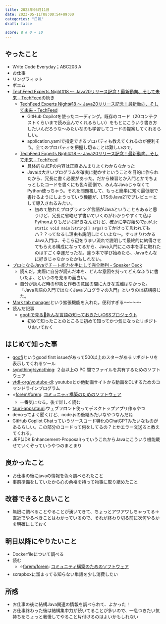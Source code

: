 ```yaml
---
title: 2023年05月11日
date: 2023-05-11T08:00:54+09:00
categories: "日報"
draft: false

score: 8 # 0 ~ 10
---
```


## やったこと
- Write Code Everyday；ABC203 A
- お仕事
- リングフィット
- ポエム
- [TechFeed Experts Night#18 〜 Java20リリース記念！最新動向、そして未来 - TechFeed](https://techfeed.io/events/techfeed-experts-night-18)の続き
  - [TechFeed Experts Night#18 〜 Java20リリース記念！最新動向、そして未来 - TechFeed](https://techfeed.io/events/techfeed-experts-night-18#1_18330ec0cd1365)
    - GitHub Copilotを使ったコーディング。既存のコード（20コンテクストくらいまで読み込んでくれるらしい）をもとにこういう書き方したいんだろうな〜みたいなのも学習してコードの提案してくれるらしい。
    - application.yamlで指定できるプロパティも教えてくれるのが便利そう。全てのプロパティを把握し切ることは難しいので。
  - [TechFeed Experts Night#18 〜 Java20リリース記念！最新動向、そして未来 - TechFeed](https://techfeed.io/events/techfeed-experts-night-18#1_1870977dc5f268)
    - 具体的なJEPの内容は正直あんまりよくわからなかった
    - Javaは大きいプログラムを確実に動かすということを目的に作られたから、冗長に書く必要があった。だから練習とか入門とかでちょっとしたコードを書くにも色々面倒で、みんなJavaじゃなくてPython使っちゃう。それを問題視して、もっと簡単に短く最低限で書けるようにしようっていう機能が、LTSのJava21でプレビューとして導入されるみたい。
      - 初めて触れたプログラミング言語がJavaということもあると思うけど、冗長に省略せず書いていくのがわかりやすくて私はPythonよりもだいぶ好きなんだけど、確かに学び始めで`public static void main(String[] args)`ってかけって言われてもハ？？ってなるし理由も説明しにくいよな〜。すっきりわかるJava入門は、そこら辺をうまい流れで説明して最終的に納得させてもらえる構成になってるから、Java入門にこの本を手に取れたのはすごく幸運だったな。違う本で学び始めたら、Javaそんなに好きじゃなかったかもしれない。
- [プロになるJavaでチート能力を手にして完全勝利 - Speaker Deck](https://speakerdeck.com/kishida/jjug-pro-java)
  - 読んだ。実際に自分が読んだ本を、どんな意図を持ってどんなふうに書いたよ、というのを見るの面白い。
  - 自分が読んだ時の印象と作者の意図の間に大きな乖離はなかった。「Java言語の入門ではなくJavaプログラマの入門」というのは結構感じた。
- [Mark tab manager](https://chrome.google.com/webstore/detail/mark-tab-manager/filgplhfalgafolkffphilkgckdgnona/related)という拡張機能を入れた。便利すぎる〜〜〜〜
- 読んだ記事
  - [goofiで見る👀色んな言語の知っておきたいOSSプロジェクト](https://zenn.dev/bs_kansai/articles/a41961614c4b25)
    - 初めて知ったことのところに初めて知ってかつ気になったリポジトリおいておく

## はじめて知った事
- [goofi](https://github.com/ohbarye/goofi)というgood first issueがあって500以上のスターがあるリポジトリを表示してくれるツール
- [syncthing/syncthing](https://github.com/syncthing/syncthing): ２台以上の PC 間でファイルを共有するためのソフトウェア
- [ytdl-org/youtube-dl](https://github.com/ytdl-org/youtube-dl): youtubeとか他動画サイトから動画をDLするためのコマンドラインプログラム
- ⭐️[forem/forem](https://github.com/forem/forem): [コミュニティ構築のためのソフトウェア](https://dev.to/devteam/for-empowering-community-2k6h)
  - 一番気になる。後で詳しく読む
- [tauri-apps/tauri](https://github.com/tauri-apps/tauri):ウェブフロント使ってデスクトップアプリ作るやつ
- denoってよく聞くけど、node.jsの後継みたいなやつなんだね
- GitHub Copilot Chatっていうソースコード特化のChatGPTみたいなものがあるらしい。この部分のコードって何をしてるの？とかエラー文送ると教えてくれる。
- JEP(JDK Enhancement-Proposal)っていうこれからJavaにこういう機能載せていくぞっていうやつのまとまり

## 良かったこと
- お仕事の後にjavaの情報を色々調べられたこと
- 事前準備をしていたから心の余裕を持って物事に取り組めたこと

## 改善できると良いこと
- 無限に調べることやることが湧いてきて、ちょっとアワアワしちゃってる→直近でやるべきことはわかっているので、それが終わり切る前に次何やるかを明確にしておく

## 明日以降にやりたいこと
- Dockerfileについて調べる
- 読む
  - ⭐️[forem/forem](https://github.com/forem/forem): [コミュニティ構築のためのソフトウェア](https://dev.to/devteam/for-empowering-community-2k6h)
- scrapboxに溜まってる知らない単語を少し消費したい  

## 所感
- お仕事の後に結構Java関連の情報を調べられて、よかった！
- お仕事終わった後は結構集中力が続いてることが多いので、一息つきたい気持ちをちょっと我慢してやること片付けるのはよいかもしれない